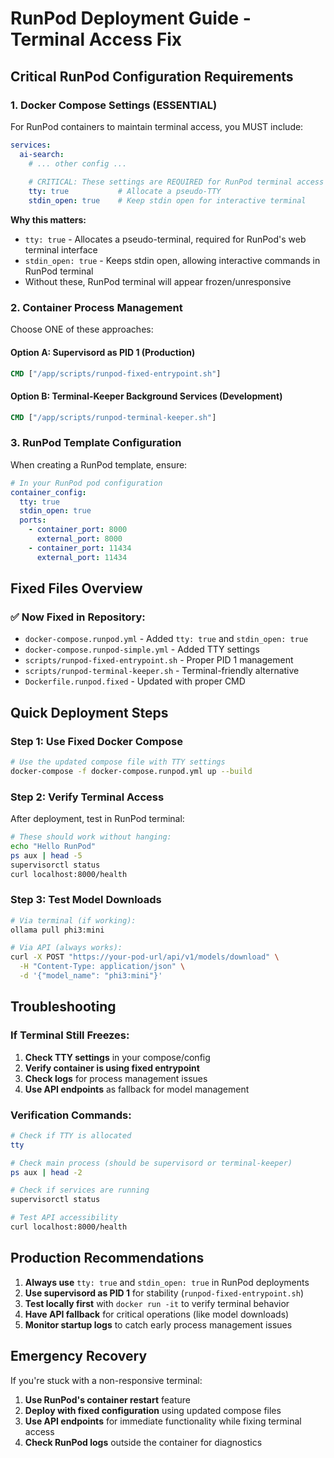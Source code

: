 # RunPod Deployment Guide - Terminal Access Fix

## Critical RunPod Configuration Requirements

### 1. Docker Compose Settings (ESSENTIAL)
For RunPod containers to maintain terminal access, you MUST include:

```yaml
services:
  ai-search:
    # ... other config ...
    
    # CRITICAL: These settings are REQUIRED for RunPod terminal access
    tty: true           # Allocate a pseudo-TTY
    stdin_open: true    # Keep stdin open for interactive terminal
```

**Why this matters:**
- `tty: true` - Allocates a pseudo-terminal, required for RunPod's web terminal interface
- `stdin_open: true` - Keeps stdin open, allowing interactive commands in RunPod terminal
- Without these, RunPod terminal will appear frozen/unresponsive

### 2. Container Process Management
Choose ONE of these approaches:

#### Option A: Supervisord as PID 1 (Production)
```dockerfile
CMD ["/app/scripts/runpod-fixed-entrypoint.sh"]
```

#### Option B: Terminal-Keeper Background Services (Development)  
```dockerfile  
CMD ["/app/scripts/runpod-terminal-keeper.sh"]
```

### 3. RunPod Template Configuration

When creating a RunPod template, ensure:

```yaml
# In your RunPod pod configuration
container_config:
  tty: true
  stdin_open: true
  ports:
    - container_port: 8000
      external_port: 8000
    - container_port: 11434
      external_port: 11434
```

## Fixed Files Overview

### ✅ Now Fixed in Repository:
- `docker-compose.runpod.yml` - Added `tty: true` and `stdin_open: true`
- `docker-compose.runpod-simple.yml` - Added TTY settings
- `scripts/runpod-fixed-entrypoint.sh` - Proper PID 1 management
- `scripts/runpod-terminal-keeper.sh` - Terminal-friendly alternative
- `Dockerfile.runpod.fixed` - Updated with proper CMD

## Quick Deployment Steps

### Step 1: Use Fixed Docker Compose
```bash
# Use the updated compose file with TTY settings
docker-compose -f docker-compose.runpod.yml up --build
```

### Step 2: Verify Terminal Access
After deployment, test in RunPod terminal:
```bash
# These should work without hanging:
echo "Hello RunPod"
ps aux | head -5
supervisorctl status
curl localhost:8000/health
```

### Step 3: Test Model Downloads  
```bash
# Via terminal (if working):
ollama pull phi3:mini

# Via API (always works):
curl -X POST "https://your-pod-url/api/v1/models/download" \
  -H "Content-Type: application/json" \
  -d '{"model_name": "phi3:mini"}'
```

## Troubleshooting

### If Terminal Still Freezes:
1. **Check TTY settings** in your compose/config
2. **Verify container is using fixed entrypoint**
3. **Check logs** for process management issues
4. **Use API endpoints** as fallback for model management

### Verification Commands:
```bash
# Check if TTY is allocated
tty

# Check main process (should be supervisord or terminal-keeper)
ps aux | head -2

# Check if services are running
supervisorctl status

# Test API accessibility  
curl localhost:8000/health
```

## Production Recommendations

1. **Always use** `tty: true` and `stdin_open: true` in RunPod deployments
2. **Use supervisord as PID 1** for stability (`runpod-fixed-entrypoint.sh`)
3. **Test locally first** with `docker run -it` to verify terminal behavior
4. **Have API fallback** for critical operations (like model downloads)
5. **Monitor startup logs** to catch early process management issues

## Emergency Recovery

If you're stuck with a non-responsive terminal:

1. **Use RunPod's container restart** feature
2. **Deploy with fixed configuration** using updated compose files
3. **Use API endpoints** for immediate functionality while fixing terminal access
4. **Check RunPod logs** outside the container for diagnostics